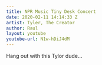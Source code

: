 ```yaml
---
title: NPR Music Tiny Desk Concert
date: 2020-02-11 14:14:33 Z
artist: Tyler, The Creator
author: Raul
layout: youtube
youtube-url: N1w-hDiJ4dM
---
```


Hang out with this Tylor dude… 

